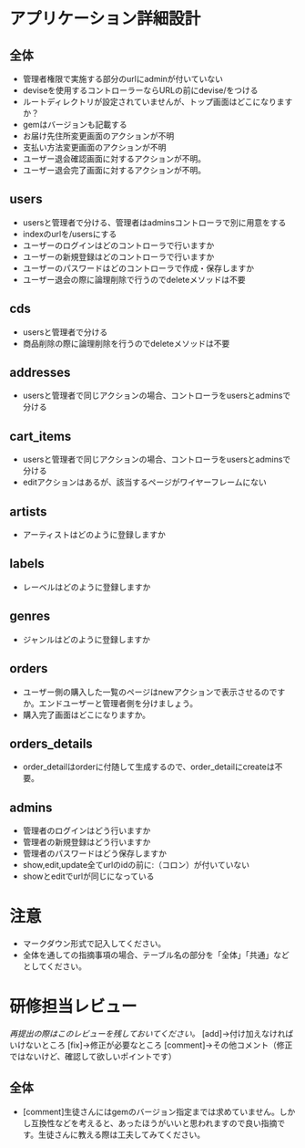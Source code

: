 # アプリケーション詳細設計
## 全体
- 管理者権限で実施する部分のurlにadminが付いていない
- deviseを使用するコントローラーならURLの前にdevise/をつける
- ルートディレクトリが設定されていませんが、トップ画面はどこになりますか？
- gemはバージョンも記載する
- お届け先住所変更画面のアクションが不明
- 支払い方法変更画面のアクションが不明
- ユーザー退会確認画面に対するアクションが不明。
- ユーザー退会完了画面に対するアクションが不明。

## users
- usersと管理者で分ける、管理者はadminsコントローラで別に用意をする
- indexのurlを/usersにする
- ユーザーのログインはどのコントローラで行いますか
- ユーザーの新規登録はどのコントローラで行いますか
- ユーザーのパスワードはどのコントローラで作成・保存しますか
- ユーザー退会の際に論理削除で行うのでdeleteメソッドは不要

## cds
- usersと管理者で分ける
- 商品削除の際に論理削除を行うのでdeleteメソッドは不要

## addresses
- usersと管理者で同じアクションの場合、コントローラをusersとadminsで分ける

## cart_items
- usersと管理者で同じアクションの場合、コントローラをusersとadminsで分ける
- editアクションはあるが、該当するページがワイヤーフレームにない

## artists
- アーティストはどのように登録しますか

## labels
- レーベルはどのように登録しますか

## genres
- ジャンルはどのように登録しますか

## orders
- ユーザー側の購入した一覧のページはnewアクションで表示させるのですか。エンドユーザーと管理者側を分けましょう。
- 購入完了画面はどこになりますか。
 
## orders_details
- order_detailはorderに付随して生成するので、order_detailにcreateは不要。

## admins
- 管理者のログインはどう行いますか
- 管理者の新規登録はどう行いますか
- 管理者のパスワードはどう保存しますか
- show,edit,update全てurlのidの前に:（コロン）が付いていない
- showとeditでurlが同じになっている

# 注意
* マークダウン形式で記入してください。
* 全体を通しての指摘事項の場合、テーブル名の部分を「全体」「共通」などとしてください。

# 研修担当レビュー
*再提出の際はこのレビューを残しておいてください。*
[add]→付け加えなければいけないところ
[fix]→修正が必要なところ
[comment]→その他コメント（修正ではないけど、確認して欲しいポイントです）

## 全体
- [comment]生徒さんにはgemのバージョン指定までは求めていません。しかし互換性などを考えると、あったほうがいいと思われますので良い指摘です。生徒さんに教える際は工夫してみてください。









